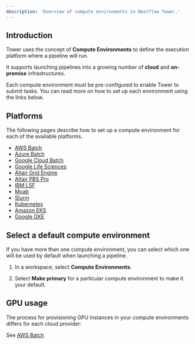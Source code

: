 ```yaml
---
description: 'Overview of compute environments in Nextflow Tower.'
---
```


## Introduction

Tower uses the concept of **Compute Environments** to define the execution platform where a pipeline will run. 

It supports launching pipelines into a growing number of **cloud** and **on-premise** infrastructures.

Each compute environment must be pre-configured to enable Tower to submit tasks. You can read more on how to set up each environment using the links below.


## Platforms

The following pages describe how to set up a compute environment for each of the available platforms.

* [AWS Batch](./aws-batch.md)
* [Azure Batch](./azure-batch.md)
* [Google Cloud Batch](./google-cloud-batch.md)
* [Google Life Sciences](./google-cloud-lifesciences.md)
* [Altair Grid Engine](./altair-grid-engine.md)
* [Altair PBS Pro](./altair-pbs-pro.md)
* [IBM LSF](./lsf.md)
* [Moab](./moab.md)
* [Slurm](./slurm.md)
* [Kubernetes](./k8s.md)
* [Amazon EKS](./eks.md)
* [Google GKE](./gke.md)


## Select a default compute environment

If you have more than one compute environment, you can select which one will be used by default when launching a pipeline.

1. In a workspace, select **Compute Environments**.

2. Select **Make primary** for a particular compute environment to make it your default.   


## GPU usage

The process for provisioning GPU instances in your compute environments differs for each cloud provider:

See [AWS Batch](./aws-batch.md#compute-environment14)
